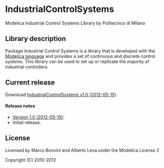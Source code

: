 # IndustrialControlSystems

Modelica Industrial Control Systems Library by Politecnico di Milano

## Library description

Package Industrial Control Systems is a library that is developed with the [Modelica language](https://www.modelica.org) and provides a set of continuous and discrete control systems.
This library can be used to set up or replicate the majority of industrial controllers.


## Current release

Download [IndustrialControlSystems v1.0 (2012-05-15)](../../archive/v1.0.zip)

#### Release notes

* [Version 1.0 (2012-05-15)](../../archive/v1.0.zip):
 * Initial release.

## License

Licensed by Marco Bonvini and Alberto Leva under the Modelica License 2

Copyright (C) 2010-2012
